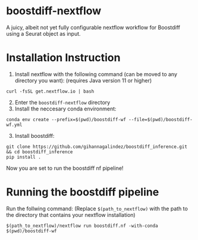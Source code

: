 # boostdiff-nextflow
A juicy, albeit not yet fully configurable nextflow workflow for Boostdiff using a Seurat object as input.

# Installation Instruction 
1) Install nextflow with the following command (can be moved to any directory you want): (requires Java version 11 or higher)   
```
curl -fsSL get.nextflow.io | bash
```  
2) Enter the `boostdiff-nextflow` directory
2) Install the neccesary conda environment:  
```
conda env create --prefix=$(pwd)/boostdiff-wf --file=$(pwd)/boostdiff-wf.yml
``` 
3) Install boostdiff:
```
git clone https://github.com/gihannagalindez/boostdiff_inference.git  && cd boostdiff_inference
pip install .
```
Now you are set to run the boostdiff nf pipeline!

# Running the boostdiff pipeline
Run the follwing command: (Replace `$(path_to_nextflow)` with the path to the directory that contains your nextflow installation)
```
$(path_to_nextflow)/nextflow run boostdiff.nf -with-conda $(pwd)/boostdiff-wf
```